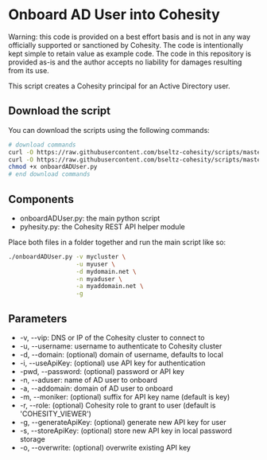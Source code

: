 # Onboard AD User into Cohesity

Warning: this code is provided on a best effort basis and is not in any way officially supported or sanctioned by Cohesity. The code is intentionally kept simple to retain value as example code. The code in this repository is provided as-is and the author accepts no liability for damages resulting from its use.

This script creates a Cohesity principal for an Active Directory user.

## Download the script

You can download the scripts using the following commands:

```bash
# download commands
curl -O https://raw.githubusercontent.com/bseltz-cohesity/scripts/master/python/onboardADUser/onboardADUser.py
curl -O https://raw.githubusercontent.com/bseltz-cohesity/scripts/master/python/pyhesity.py
chmod +x onboardADUser.py
# end download commands
```

## Components

* onboardADUser.py: the main python script
* pyhesity.py: the Cohesity REST API helper module

Place both files in a folder together and run the main script like so:

```bash
./onboardADUser.py -v mycluster \
                   -u myuser \
                   -d mydomain.net \
                   -n myaduser \
                   -a myaddomain.net \
                   -g
```

## Parameters

* -v, --vip: DNS or IP of the Cohesity cluster to connect to
* -u, --username: username to authenticate to Cohesity cluster
* -d, --domain: (optional) domain of username, defaults to local
* -i, --useApiKey: (optional) use API key for authentication
* -pwd, --password: (optional) password or API key
* -n, --aduser: name of AD user to onboard
* -a, --addomain: domain of AD user to onboard
* -m, --moniker: (optional) suffix for API key name (default is key)
* -r, --role: (optional) Cohesity role to grant to user (default is 'COHESITY_VIEWER')
* -g, --generateApiKey: (optional) generate new API key for user
* -s, --storeApiKey: (optional) store new API key in local password storage
* -o, --overwrite: (optional) overwrite existing API key
